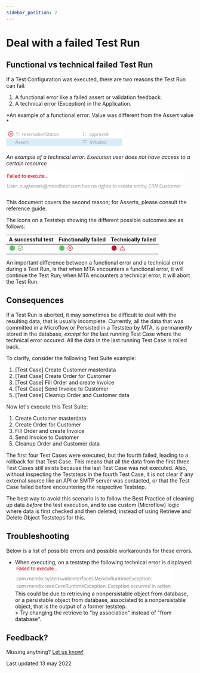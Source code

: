 ```yaml
---
sidebar_position: 2
---
```


# Deal with a failed Test Run

## Functional vs technical failed Test Run

If a Test Configuration was executed, there are two reasons the Test Run can fail:
1. A functional error like a failed assert or validation feedback.
2. A technical error (Exception) in the Application. 

*An example of a functional error: Value was different from the Assert value *

![A functional error](../images/func-error-example.png)

*An example of a technical error: Execution user does not have access to a certain resource*

![A technical error](../images/tech-error-example.png)

This document covers the second reason; for Asserts, please consult the reference guide.

The icons on a Teststep showing the different possible outcomes are as follows:

| A successful test                           | Functionally failed                               | Technically failed                               |
| ------------------------------------------- | ------------------------------------------------- | ------------------------------------------------ |
| ![A successful test](../images/success.png) | ![Functionally failed](../images/func-failed.png) | ![Technically failed](../images/tech-failed.png) |

An important difference between a functional error and a technical error during a Test Run, is that when MTA encounters a functional error, it will continue the Test Run; when MTA encounters a technical error, it will abort the Test Run.

## Consequences

If a Test Run is aborted, it may sometimes be difficult to deal with the resulting data, that is usually incomplete. Currently, all the data that was committed in a Microflow or Persisted in a Teststep by MTA, is permanently stored in the database, *except* for the last running Test Case where the technical error occured. All the data in the last running Test Case is rolled back. 

To clarify, consider the following Test Suite example:

1. [Test Case] Create Customer masterdata
2. [Test Case] Create Order for Customer
3. [Test Case] Fill Order and create Invoice
4. [Test Case] Send Invoice to Customer
5. [Test Case] Cleanup Order and Customer data

Now let's execute this Test Suite:

1. <font color="green"><i class="fas fa-check"></i></font> Create Customer masterdata
2. <font color="green"><i class="fas fa-check"></i></font> Create Order for Customer
3. <font color="green"><i class="fas fa-check"></i></font> Fill Order and create Invoice
4. <font color="red"><i class="fas fa-times"></i></font> Send Invoice to Customer
5. Cleanup Order and Customer data

The first four Test Cases were executed, but the fourth failed, leading to a rollback for that Test Case. This means that all the data from the first three Test Cases still exists because the last Test Case was not executed. Also, without inspecting the Teststeps in the fourth Test Case, it is not clear if any external source like an API or SMTP server was contacted, or that the Test Case failed before encountering the respective Teststep.

The best way to avoid this scenario is to follow the Best Practice of cleaning up data *before* the test execution, and to use custom (Microflow) logic where data is first checked and then deleted, instead of using Retrieve and Delete Object Teststeps for this.

## Troubleshooting

Below is a list of possible errors and possible workarounds for these errors.

- When executing, on a teststep the following technical error is displayed:<br/>![A technical error](../images/tech-failed-runtime-exception.png)<br/>This could be due to retrieving a nonpersistable object from database, or a persistable object from database, associated to a nonpersistable object, that is the output of a former teststep. <br/>> Try changing the retrieve to "by association" instead of "from database".


## Feedback?
Missing anything? [Let us know!](mailto:support@menditect.com)

Last updated 13 may 2022